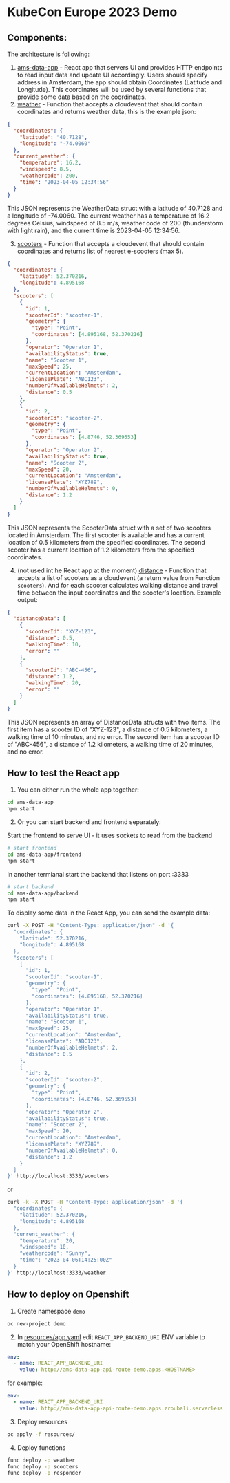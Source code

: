 # KubeCon Europe 2023 Demo

## Components:

The architecture is following:

1. [ams-data-app](ams-data-app) - React app that servers UI and provides HTTP endpoints to read input data and update UI accordingly. Users should specify address in Amsterdam, the app should obtain Coordinates (Latitude and Longitude). This coordinates will be used by several functions that provide some data based on the coordinates.
2. [weather](weather) - Function that accepts a cloudevent that should contain coordinates and returns weather data, this is the example json:

```json
{
  "coordinates": {
    "latitude": "40.7128",
    "longitude": "-74.0060"
  },
  "current_weather": {
    "temperature": 16.2,
    "windspeed": 8.5,
    "weathercode": 200,
    "time": "2023-04-05 12:34:56"
  }
}
```
This JSON represents the WeatherData struct with a latitude of 40.7128 and a longitude of -74.0060. The current weather has a temperature of 16.2 degrees Celsius, windspeed of 8.5 m/s, weather code of 200 (thunderstorm with light rain), and the current time is 2023-04-05 12:34:56.

3. [scooters](scooters) - Function that accepts a cloudevent that should contain coordinates and returns list of nearest e-scooters (max 5).

```json
{
  "coordinates": {
    "latitude": 52.370216,
    "longitude": 4.895168
  },
  "scooters": [
    {
      "id": 1,
      "scooterId": "scooter-1",
      "geometry": {
        "type": "Point",
        "coordinates": [4.895168, 52.370216]
      },
      "operator": "Operator 1",
      "availabilityStatus": true,
      "name": "Scooter 1",
      "maxSpeed": 25,
      "currentLocation": "Amsterdam",
      "licensePlate": "ABC123",
      "numberOfAvailableHelmets": 2,
      "distance": 0.5
    },
    {
      "id": 2,
      "scooterId": "scooter-2",
      "geometry": {
        "type": "Point",
        "coordinates": [4.8746, 52.369553]
      },
      "operator": "Operator 2",
      "availabilityStatus": true,
      "name": "Scooter 2",
      "maxSpeed": 20,
      "currentLocation": "Amsterdam",
      "licensePlate": "XYZ789",
      "numberOfAvailableHelmets": 0,
      "distance": 1.2
    }
  ]
}
```

This JSON represents the ScooterData struct with a set of two scooters located in Amsterdam. The first scooter is available and has a current location of 0.5 kilometers from the specified coordinates. The second scooter has a current location of 1.2 kilometers from the specified coordinates.

4. (not used int he React app at the moment) [distance](distance) - Function that accepts a list of scooters as a cloudevent (a return value from Function `scooters`). And for each scooter calculates walking distance and travel time between the input coordinates and the scooter's location. Example output:

```json
{
  "distanceData": [
    {
      "scooterId": "XYZ-123",
      "distance": 0.5,
      "walkingTime": 10,
      "error": ""
    },
    {
      "scooterId": "ABC-456",
      "distance": 1.2,
      "walkingTime": 20,
      "error": ""
    }
  ]
}
```

This JSON represents an array of DistanceData structs with two items. The first item has a scooter ID of "XYZ-123", a distance of 0.5 kilometers, a walking time of 10 minutes, and no error. The second item has a scooter ID of "ABC-456", a distance of 1.2 kilometers, a walking time of 20 minutes, and no error.

## How to test the React app

1. You can either run the whole app together:

```bash
cd ams-data-app
npm start
```

2. Or you can start backend and frontend separately:

Start the frontend to serve UI - it uses sockets to read from the backend

```bash
# start frontend
cd ams-data-app/frontend
npm start
```

In another termianal start the backend that listens on port :3333

```bash
# start backend
cd ams-data-app/backend
npm start
```

To display some data in the React App, you can send the example data:

```bash
curl -X POST -H "Content-Type: application/json" -d '{
  "coordinates": {
    "latitude": 52.370216,
    "longitude": 4.895168
  },
  "scooters": [
    {
      "id": 1,
      "scooterId": "scooter-1",
      "geometry": {
        "type": "Point",
        "coordinates": [4.895168, 52.370216]
      },
      "operator": "Operator 1",
      "availabilityStatus": true,
      "name": "Scooter 1",
      "maxSpeed": 25,
      "currentLocation": "Amsterdam",
      "licensePlate": "ABC123",
      "numberOfAvailableHelmets": 2,
      "distance": 0.5
    },
    {
      "id": 2,
      "scooterId": "scooter-2",
      "geometry": {
        "type": "Point",
        "coordinates": [4.8746, 52.369553]
      },
      "operator": "Operator 2",
      "availabilityStatus": true,
      "name": "Scooter 2",
      "maxSpeed": 20,
      "currentLocation": "Amsterdam",
      "licensePlate": "XYZ789",
      "numberOfAvailableHelmets": 0,
      "distance": 1.2
    }
  ]
}' http://localhost:3333/scooters

```
or
```bash
curl -k -X POST -H "Content-Type: application/json" -d '{
  "coordinates": {
    "latitude": 52.370216,
    "longitude": 4.895168
  },
  "current_weather": {
    "temperature": 20,
    "windspeed": 10,
    "weathercode": "Sunny",
    "time": "2023-04-06T14:25:00Z"
  }
}' http://localhost:3333/weather
```

## How to deploy on Openshift

1. Create namespace `demo`
```bash
oc new-project demo
```

2. In [resources/app.yaml](resources/app.yaml) edit `REACT_APP_BACKEND_URI` ENV variable to match your OpenShift hostname:

```yaml
env:
  - name: REACT_APP_BACKEND_URI
    value: http://ams-data-app-api-route-demo.apps.<HOSTNAME>
```
for example:
```yaml
env:
  - name: REACT_APP_BACKEND_URI
    value: http://ams-data-app-api-route-demo.apps.zroubali.serverless.devcluster.openshift.com
```

3. Deploy resources
```bash
oc apply -f resources/
```

4. Deploy functions
```bash
func deploy -p weather
func deploy -p scooters
func deploy -p responder
```